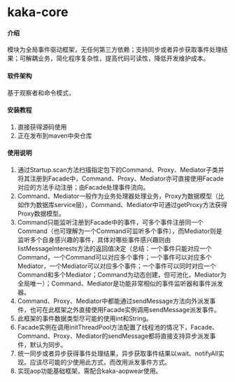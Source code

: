 # kaka-core

#### 介绍
模块为全局事件驱动框架，无任何第三方依赖；支持同步或者异步获取事件处理结果；可解耦业务，简化程序复杂性，提高代码可读性，降低开发维护成本。

#### 软件架构
基于观察者和命令模式，


#### 安装教程

1.  直接获得源码使用
2.  正在发布到maven中央仓库

#### 使用说明

1. 通过Startup.scan方法扫描指定包下的Command、Proxy、Mediator子类并将其注册到Facade中，Command、Proxy、Mediator亦可直接使用Facade对应的方法手动注册；由Facade处理事件流向。
2. Command、Mediator一般作为业务处理器处理业务，Proxy为数据模型（比如作为数据库service层），Command、Mediator中可通过getProxy方法获得Proxy数据模型。
3. Command只能监听注册到Facade中的事件，可多个事件注册同一个Command（也可理解为一个Command可监听多个事件），而Mediator则是监听多个自身感兴趣的事件，具体对哪些事件感兴趣则由listMessageInterests方法的返回值决定（总结：一个事件只能对应一个Command，一个Command可以对应多个事件；一个事件可以对应多个Mediator，一个Mediator可以对应多个事件；一个事件可以同时对应一个Command和多个Mediator；Command为动态创建，但可池化，Mediator为全局唯一）；Command、Mediator是功能非常相似的事件监听器和事件派发器。
4. Command、Proxy、Mediator中都能通过sendMessage方法向外派发事件，也可在此框架之外直接使用Facade实例调用sendMessage派发事件。
5. 此框架的事件数据类型尽可能的使用int和String。
6. Facade实例在调用initThreadPool方法配置了线程池的情况下，Facade、Command、Proxy、Mediator的sendMessage都将直接支持异步派发事件，默认为同步。
7. 统一同步或者异步获得事件处理结果，异步获取事件结果以wait、notifyAll实现。应该尽可能的少使用此方式，而改用派发事件方式。
8. 实现aop功能基础框架，需配合kaka-aopwear使用。
